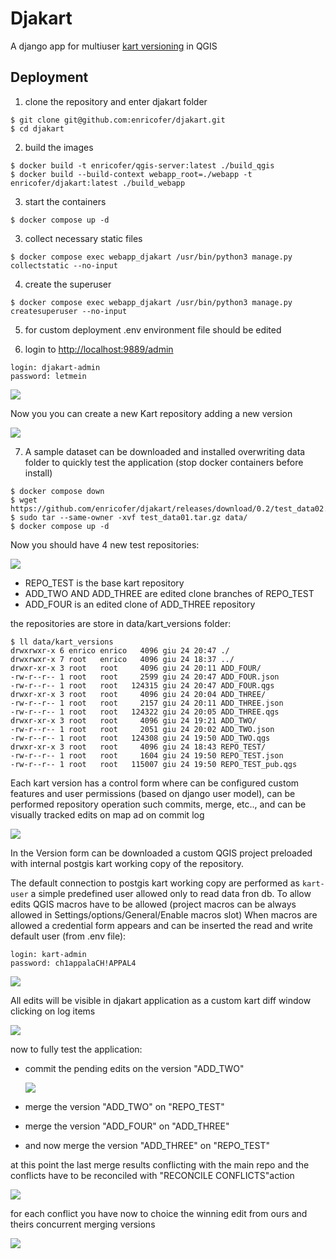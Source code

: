 # Djakart

A django app for multiuser [kart versioning](https://kartproject.org/) in QGIS

## Deployment

1. clone the repository and enter djakart folder

```
$ git clone git@github.com:enricofer/djakart.git
$ cd djakart
```

2. build the images

```
$ docker build -t enricofer/qgis-server:latest ./build_qgis
$ docker build --build-context webapp_root=./webapp -t enricofer/djakart:latest ./build_webapp
```

3. start the containers

```
$ docker compose up -d
```

3. collect necessary static files

```
$ docker compose exec webapp_djakart /usr/bin/python3 manage.py collectstatic --no-input
```

4. create the superuser

```
$ docker compose exec webapp_djakart /usr/bin/python3 manage.py createsuperuser --no-input
```

5. for custom deployment .env environment file should be edited

6. login to [http://localhost:9889/admin](http://localhost:9889/admin)

```
login: djakart-admin
password: letmein
```

![](doc/screenshot01.png)

Now you you can create a new Kart repository adding a new version

![](doc/screenshot02.png)

7. A sample dataset can be downloaded and installed overwriting data folder to quickly test the application (stop docker containers before install)

```
$ docker compose down 
$ wget https://github.com/enricofer/djakart/releases/download/0.2/test_data02.tar.gz
$ sudo tar --same-owner -xvf test_data01.tar.gz data/
$ docker compose up -d
```

Now you should have 4 new test repositories:

![](doc/screenshot03.png)

- REPO_TEST is the base kart repository 
- ADD_TWO AND ADD_THREE are edited clone branches of REPO_TEST
- ADD_FOUR is an edited clone of ADD_THREE repository

the repositories are store in data/kart_versions folder:

```
$ ll data/kart_versions
drwxrwxr-x 6 enrico enrico   4096 giu 24 20:47 ./
drwxrwxr-x 7 root   enrico   4096 giu 24 18:37 ../
drwxr-xr-x 3 root   root     4096 giu 24 20:11 ADD_FOUR/
-rw-r--r-- 1 root   root     2599 giu 24 20:47 ADD_FOUR.json
-rw-r--r-- 1 root   root   124315 giu 24 20:47 ADD_FOUR.qgs
drwxr-xr-x 3 root   root     4096 giu 24 20:04 ADD_THREE/
-rw-r--r-- 1 root   root     2157 giu 24 20:11 ADD_THREE.json
-rw-r--r-- 1 root   root   124322 giu 24 20:05 ADD_THREE.qgs
drwxr-xr-x 3 root   root     4096 giu 24 19:21 ADD_TWO/
-rw-r--r-- 1 root   root     2051 giu 24 20:02 ADD_TWO.json
-rw-r--r-- 1 root   root   124308 giu 24 19:50 ADD_TWO.qgs
drwxr-xr-x 3 root   root     4096 giu 24 18:43 REPO_TEST/
-rw-r--r-- 1 root   root     1604 giu 24 19:50 REPO_TEST.json
-rw-r--r-- 1 root   root   115007 giu 24 19:50 REPO_TEST_pub.qgs
```

Each kart version has a control form where can be configured custom features and user permissions (based on django user model), can be performed repository operation such commits, merge, etc.., and can be visually tracked edits on map ad on commit log

![](doc/screenshot04.png)

In the Version form can be downloaded  a custom QGIS project preloaded with internal postgis kart working copy of the repository. 

The default connection to postgis kart working copy are performed as `kart-user` a simple predefined user allowed only to read data fron db. To allow edits QGIS macros have to be allowed (project macros can be always allowed in Settings/options/General/Enable macros slot) When macros are allowed a credential form appears and can be inserted the read and write default user (from .env file): 

```
login: kart-admin
password: ch1appalaCH!APPAL4
```

![](doc/screenshot05.png)

All edits will be visible in djakart application as a custom kart diff window clicking on log items

![](doc/screenshot06.png)

now to fully test the application:

- commit the pending edits on the version "ADD_TWO" 

  ![](doc/screenshot07.png)

- merge the version "ADD_TWO" on "REPO_TEST"

- merge the version "ADD_FOUR" on "ADD_THREE"

- and now merge the version "ADD_THREE" on "REPO_TEST"

at this point the last merge results conflicting with the main repo and the conflicts have to be reconciled with "RECONCILE CONFLICTS"action

![](doc/screenshot08.png)

for each conflict you have now to choice the winning edit from ours and theirs concurrent merging versions

![](doc/screenshot09.png)
